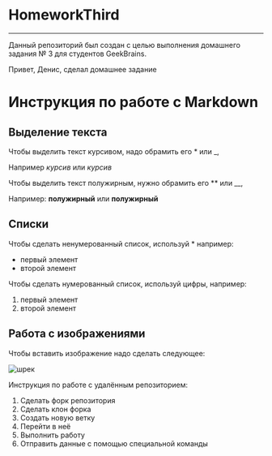 # HomeworkThird

---

Данный репозиторий был создан с целью выполнения домашнего задания № 3 для студентов GeekBrains.

Привет, Денис, сделал домашнее задание

# Инструкция по работе с Markdown

## Выделение текста
Чтобы выделить текст курсивом, надо обрамить его * или _, 

Например *курсив* или _курсив_

Чтобы выделить текст полужирным, нужно обрамить его ** или __, 

Например: **полужирный** или __полужирный__


## Списки
Чтобы сделать ненумерованный список, используй *
например:
* первый элемент
* второй элемент

Чтобы сделать нумерованный список, используй цифры, например:
1. первый элемент
2. второй элемент


## Работа с изображениями
Чтобы вставить изображение надо сделать следующее:

![шрек](Шрек.jpg)

Инструкция по работе с удалённым репозиторием:
1. Сделать форк репозитория
2. Сделать клон форка
3. Создать новую ветку
4. Перейти в неё
5. Выполнить работу
6. Отправить данные с помощью специальной команды